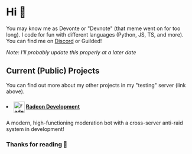 # Hi 👋

You may know me as Devonte or "Devnote" (that meme went on for too long). I code for fun with different languages (Python, JS, TS, and more). You can find me on [Discord](https://discord.gg/XyZQ2U4vA6) or Guilded!

*Note: I'll probably update this properly at a later date*

## Current (Public) Projects
You can find out more about my other projects in my "testing" server (link above).

<h4><li><img src="https://cdn.discordapp.com/avatars/762359941121048616/5095536e2741937b837d40ac369a4a7b.png" alt="radeon_logo" width=30px height=30px align="center"></img> <strong><a href="https://github.com/devnote-dev/Radeon">Radeon Development</a></strong></h4>
A modern, high-functioning moderation bot with a cross-server anti-raid system in development!

### Thanks for reading 👋
